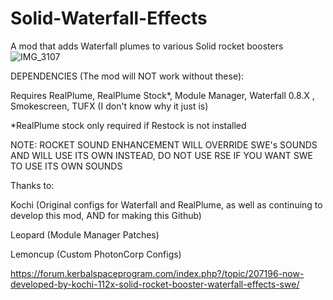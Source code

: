 # Solid-Waterfall-Effects
A mod that adds Waterfall plumes to various Solid rocket boosters
![IMG_3107](https://user-images.githubusercontent.com/89059610/181930236-ab3cedba-1ea1-4430-85a6-c19deca0c646.png)


DEPENDENCIES (The mod will NOT work without these):

Requires RealPlume, RealPlume Stock*, Module Manager, Waterfall 0.8.X , Smokescreen, TUFX (I don't know why it just is)

*RealPlume stock only required if Restock is not installed

 

NOTE: ROCKET SOUND ENHANCEMENT WILL OVERRIDE SWE's SOUNDS AND WILL USE ITS OWN INSTEAD, DO NOT USE RSE IF YOU WANT SWE TO USE ITS OWN SOUNDS

Thanks to:

Kochi (Original configs for Waterfall and RealPlume, as well as continuing to develop this mod, AND for making this Github)

Leopard (Module Manager Patches)

Lemoncup (Custom PhotonCorp Configs)



https://forum.kerbalspaceprogram.com/index.php?/topic/207196-now-developed-by-kochi-112x-solid-rocket-booster-waterfall-effects-swe/ 

